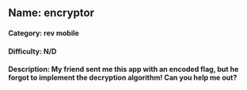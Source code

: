 ## Name: encryptor
#### Category: rev mobile
#### Difficulty: N/D
#### Description: My friend sent me this app with an encoded flag, but he forgot to implement the decryption algorithm! Can you help me out?
